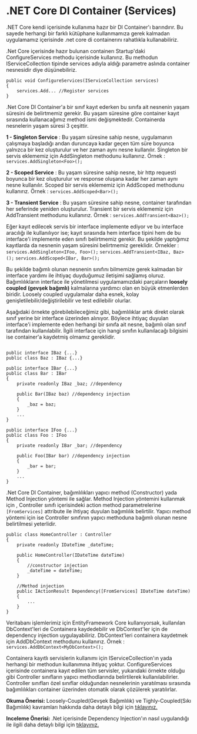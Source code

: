 # .NET Core DI Container (Services)

.NET Core kendi içerisinde kullanıma hazır bir DI Container'ı barındırır. Bu sayede herhangi bir farklı kütüphane kullanmamıza gerek kalmadan uygulamamız içerisinde .net core di containerını rahatlıkla kullanabiliriz.

.Net Core içerisinde hazır bulunan containerı Startup'daki ConfigureServices methodu içerisinde kullanırız. Bu methodun IServiceCollection tipinde services adıyla aldığı parametre aslında container nesnesidir diye düşünebiliriz.

```
public void ConfigureServices(IServiceCollection services)
{
    services.Add... //Register services
}
```

.Net Core DI Container'a bir sınıf kayıt ederken bu sınıfa ait nesnenin yaşam süresini de belirtmemiz gerekir. Bu yaşam süresine göre container kayıt sırasında kullanacağımız method ismi değişmektedir. Containerda nesnelerin yaşam süresi 3 çeşittir.

**1 - Singleton Service** : Bu yaşam süresine sahip nesne, uygulamanın çalışmaya başladığı andan duruncaya kadar geçen tüm süre boyunca yalnızca bir kez oluşturulur ve her zaman aynı nesne kullanılır. Singleton bir servis eklememiz için AddSingleton methodunu kullanırız. Örnek : `services.AddSingleton<Foo>();`

**2 - Scoped Service** : Bu yaşam süresine sahip nesne, bir http requesti boyunca bir kez oluşturulur ve response oluşana kadar her zaman aynı nesne kullanılır. Scoped bir servis eklememiz için AddScoped methodunu kullanırız. Örnek : `services.AddScoped<Bar>();`

**3 - Transient Service** : Bu yaşam süresine sahip nesne, container tarafından her seferinde yeniden oluşturulur. Transient bir servis eklememiz için AddTransient methodunu kullanırız. Örnek : `services.AddTransient<Baz>();`

Eğer kayıt edilecek servis bir interface implemente ediyor ve bu interface aracılığı ile kullanılıyor ise; kayıt sırasında hem interface tipini hem de bu interface'i implemente eden sınıfı belirtmemiz gerekir. Bu şekilde yaptığımız kayıtlarda da nesnenin yaşam süresini belirtmemiz gereklidir.
Örnekler :
`services.AddSingleton<IFoo, Foo>();`
`services.AddTransient<IBaz, Baz>();`
`services.AddScoped<IBar, Bar>();`

Bu şekilde bağımlı olunan nesnenin sınıfını bilmemize gerek kalmadan bir interface yardımı ile ihtiyaç duyduğumuz iletişimi sağlamış oluruz. Bağımlılıkların interface ile yönetilmesi uygulamamızdaki parçaların **loosely coupled (gevşek bağımlı)** kalmalarına yardımcı olan en büyük etmenlerden biridir. Loosely coupled uygulamalar daha esnek, kolay genişletilebilir/değiştirilebilir ve test edilebilir olurlar.

Aşağıdaki örnekte görebilebileceğimiz gibi, bağımlılıklar artık direkt olarak sınıf yerine bir interface üzerinden alınıyor. Böylece ihtiyaç duyulan interface'i implemente eden herhangi bir sınıfa ait nesne, bağımlı olan sınıf tarafından kullanılabilir. İlgili interface için hangi sınıfın kullanılacağı bilgisini ise container'a kaydetmiş olmamız gereklidir.

```

public interface IBaz {...}
public class Baz : IBaz {...}

public interface IBar {...}
public class Bar : IBar
{
    private readonly IBaz _baz; //dependency

    public Bar(IBaz baz) //dependency injection
    {
        _baz = baz;
    }
    ...
}

public interface IFoo {...}
public class Foo : IFoo
{
    private readonly IBar _bar; //dependency

    public Foo(IBar bar) //dependency injection
    {
        _bar = bar;
    }
    ...
}
```

.Net Core DI Container, bağımlılıkları yapıcı method (Constructor) yada Method Injection yöntemi ile sağlar. Method Injection yöntemini kullanmak için
, Controller sınıfı içerisindeki action method parametrelerine `[FromServices]` attribute ile ihtiyaç duyulan bağımlılık belirtilir.
Yapıcı method yöntemi için ise Controller sınıfının yapıcı methoduna bağımlı olunan nesne belirtilmesi yeterlidir.

```
public class HomeController : Controller
{
    private readonly IDateTime _dateTime;

    public HomeController(IDateTime dateTime)
    {
        //constructor injection
        _dateTime = dateTime;
    }

    //Method injection
    public IActionResult Dependency([FromServices] IDateTime dateTime)
    {
        ...
    }
}
```

Veritabanı işlemlerimiz için EntityFramework Core kullanıyorsak, kullanılan DbContext'leri de Containera kaydedebilir ve DbContext'ler için de dependency injection uygulayabiliriz. DbContext'leri containera kaydetmek için AddDbContext methodunu kullanırız. Örnek : `services.AddDbContext<MyDbContext>();`

Containera kayıtlı servislerin kullanımı için IServiceCollection'ın yada herhangi bir methodun kullanımına ihtiyaç yoktur. ConfigureServices içerisinde containera kayıt edilen tüm servisler, yukarıdaki örnekte olduğu gibi Controller sınıfların yapıcı methodlarında belirtilerek kullanılabilirler. Controller sınıfları özel sınıflar olduğundan nesnelerinin yaratılması sırasında bağımlılıkları container üzerinden otomatik olarak çözülerek yaratılırlar.

**Okuma Önerisi:** Loosely-Coupled(Gevşek Bağımlılık) ve Tighly-Coupled(Sıkı Bağımlılık) kavramları hakkında daha detaylı bilgi için [tıklayınız.](https://stackoverflow.com/questions/2832017/what-is-the-difference-between-loose-coupling-and-tight-coupling-in-the-object-o)

**Inceleme Önerisi:** .Net içerisinde Dependency Injection'ın nasıl uygulandığı ile ilgili daha detaylı bilgi için [tıklayınız.](https://docs.microsoft.com/en-us/dotnet/core/extensions/dependency-injection)
